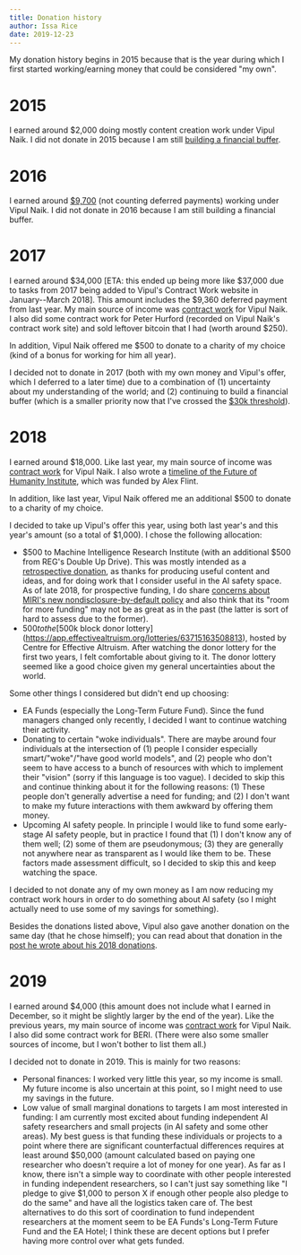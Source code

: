 ```yaml
---
title: Donation history
author: Issa Rice
date: 2019-12-23
---
```


My donation history begins in 2015 because that is the year during which I first started working/earning money that could be considered "my own".

# 2015

I earned around $2,000 doing mostly content creation work under Vipul Naik.
I did not donate in 2015 because I am still [building a financial buffer](https://www.quora.com/What-is-a-good-amount-of-financial-buffer-to-have-for-a-single-male/answer/Vipul-Naik).

# 2016

I earned around [$9,700][cw] (not counting deferred payments) working under
Vipul Naik.
I did not donate in 2016 because I am still building a financial buffer.

# 2017

I earned around $34,000 [ETA: this ended up being more like $37,000 due to
tasks from 2017 being added to Vipul's Contract Work website in January--March
2018]. This amount includes the $9,360 deferred payment from
last year. My main source of income was [contract work][cw] for Vipul Naik. I also
did some contract work for Peter Hurford (recorded on Vipul Naik's contract
work site) and sold leftover bitcoin that I had (worth around $250).

In addition, Vipul Naik offered me $500 to donate to a charity of my choice
(kind of a bonus for working for him all year).

I decided not to donate in 2017 (both with my own money and Vipul's offer,
which I deferred to a later time) due to a combination of (1) uncertainty about
my understanding of the world; and (2) continuing to build a financial buffer
(which is a smaller priority now that I've crossed the [$30k threshold](https://www.quora.com/What-is-a-good-amount-of-financial-buffer-to-have-for-a-single-male/answer/Vipul-Naik)).

# 2018

I earned around $18,000. Like last year, my main source of income was [contract
work][cw] for Vipul Naik. I also wrote a [timeline of the Future of Humanity
Institute](https://timelines.issarice.com/wiki/Timeline_of_Future_of_Humanity_Institute),
which was funded by Alex Flint.

In addition, like last year, Vipul Naik offered me an additional $500 to donate
to a charity of my choice.

I decided to take up Vipul's offer this year, using both last year's and this
year's amount (so a total of $1,000). I chose the following allocation:

- $500 to Machine Intelligence Research Institute (with an additional $500 from
  REG's Double Up Drive). This was mostly intended as
  a [retrospective
  donation](https://causeprioritization.org/Analogs_in_the_non-profit_world_of_for-profit_ideas),
  as thanks for producing useful content and ideas, and for doing work that I
  consider useful in the AI safety space. As of late 2018, for prospective
  funding, I do share [concerns about MIRI's new nondisclosure-by-default
  policy](https://www.lesswrong.com/posts/a72owS5hz3acBK5xc/2018-ai-alignment-literature-review-and-charity-comparison)
  and also think that its "room for more funding" may not be as great as in the
  past (the latter is sort of hard to assess due to the former).
- $500 to the [$500k block donor
  lottery](https://app.effectivealtruism.org/lotteries/63715163508813), hosted
  by Centre for Effective Altruism. After watching the donor lottery for the
  first two years, I felt comfortable about giving to it. The donor lottery
  seemed like a good choice given my general uncertainties about the world.

Some other things I considered but didn't end up choosing:

- EA Funds (especially the Long-Term Future Fund). Since the fund managers
  changed only recently, I decided I want to continue watching their activity.
- Donating to certain "woke individuals". There are maybe around four
  individuals at the intersection of (1) people I consider especially
  smart/"woke"/"have good world models", and (2) people who don't seem to have
  access to a bunch of resources with which to implement their "vision" (sorry
  if this language is too vague). I decided to skip this and continue thinking
  about it for the following reasons: (1) These people don't generally
  advertise a need for funding; and (2) I don't want to make my future interactions
  with them awkward by offering them money.
- Upcoming AI safety people. In principle I would like to fund some early-stage
  AI safety people, but in practice I found that (1) I don't know any of them
  well; (2) some of them are pseudonymous; (3) they are generally not anywhere
  near as transparent as I would like them to be. These factors made assessment
  difficult, so I decided to skip this and keep watching the space.

I decided to not donate any of my own money as I am now reducing my contract
work hours in order to do something about AI safety (so I might actually need
to use some of my savings for something).

Besides the donations listed above, Vipul also gave another donation on the
same day (that he chose himself); you can read about that donation in the [post
he wrote about his 2018
donations](https://vipulnaik.com/blog/my-2018-donations/).

# 2019

I earned around $4,000 (this amount does not include what I earned in December,
so it might be slightly larger by the end of the year). Like the previous
years, my main source of income was [contract work][cw] for Vipul Naik. I also
did some contract work for BERI. (There were also some smaller sources of
income, but I won't bother to list them all.)

I decided not to donate in 2019. This is mainly for two reasons:

- Personal finances: I worked very little this year, so my income is small. My
  future income is also uncertain at this point, so I might need to use my
  savings in the future.
- Low value of small marginal donations to targets I am most interested in
  funding: I am currently most excited about funding independent AI safety
  researchers and small projects (in AI safety and some other areas). My best
  guess is that funding these individuals or projects to a point where there
  are significant counterfactual differences requires at least around $50,000
  (amount calculated based on paying one researcher who doesn't require a lot
  of money for one year). As far as I know, there isn't a simple way to
  coordinate with other people interested in funding independent researchers,
  so I can't just say something like "I pledge to give $1,000 to person X if
  enough other people also pledge to do the same" and have all the logistics
  taken care of. The best alternatives to do this sort of coordination to fund
  independent researchers at the moment seem to be EA Funds's Long-Term Future
  Fund and the EA Hotel; I think these are decent options but I prefer having
  more control over what gets funded.

[cw]: https://contractwork.vipulnaik.com/worker.php?worker=Issa+Rice "“Contract work by Issa Rice for Vipul Naik”."
